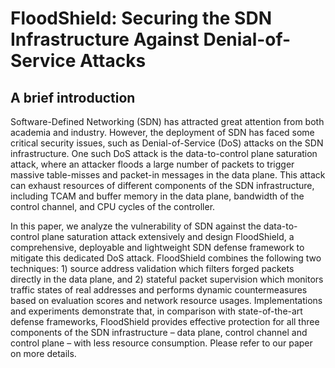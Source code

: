 FloodShield: Securing the SDN Infrastructure Against Denial-of-Service Attacks
====================================

A brief introduction
-------------

Software-Defined Networking (SDN) has attracted great attention from both academia and industry. However, the deployment of SDN has faced some critical security issues, such as Denial-of-Service (DoS) attacks on the SDN infrastructure. One such DoS attack is the data-to-control plane saturation
attack, where an attacker floods a large number of packets to trigger massive table-misses and packet-in messages in the data plane. This attack can exhaust resources of different components of the SDN infrastructure, including TCAM and
buffer memory in the data plane, bandwidth of the control
channel, and CPU cycles of the controller. 

In this paper, we analyze the vulnerability of SDN against the data-to-control plane saturation attack extensively and design FloodShield, a comprehensive, deployable and lightweight SDN defense framework to mitigate this dedicated DoS attack. FloodShield combines the following two techniques: 1) source address validation which filters forged packets directly in the data plane, and 2) stateful packet supervision which monitors traffic states of real addresses and performs dynamic countermeasures based on evaluation scores
and network resource usages. Implementations and experiments demonstrate that, in comparison with state-of-the-art defense frameworks, FloodShield provides effective protection for all three components of the SDN infrastructure – data plane, control channel and control plane – with less resource consumption. Please refer to our paper on more details.
